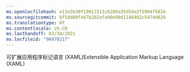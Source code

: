 ```yaml
---
ms.openlocfilehash: e11e3b30f19011511c6280a35d54a2f5904f581b
ms.sourcegitcommit: bf5dd80f4d7b202afa90e90d1148402c5474d826
ms.translationtype: HT
ms.contentlocale: zh-CN
ms.lasthandoff: 03/30/2021
ms.locfileid: "96970217"
---
```

<span data-ttu-id="5fc0b-101">可扩展应用程序标记语言 (XAML)</span><span class="sxs-lookup"><span data-stu-id="5fc0b-101">Extensible Application Markup Language (XAML)</span></span>

